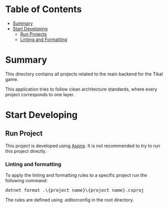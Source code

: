 # Table of Contents

- [Summary](#summary)
- [Start Developing](#start-developing)
    - [Run Projects](#run-project)
    - [Linting and Formatting](#linting-and-formatting)

# Summary

This directory contains all projects related to the main backend for the Tikal game.

This application tries to follow clean architecture standards, where every project corresponds to one layer.

# Start Developing

## Run Project

This project is developed using [Aspire](https://learn.microsoft.com/en-us/dotnet/aspire/get-started/aspire-overview).
It is not recommended to try to run this project directly.

### Linting and formatting

To apply the linting and formatting rules to a specific project run the following command:

<pre>
dotnet format .\{project_name}\{project_name}.csproj
</pre>

The rules are defined using .editorconfig in the root directory.